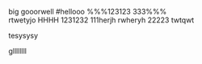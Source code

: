 big
gooorwell
#hellooo
%%%123123
333%%%   
rtwetyjo
HHHH
1231232
111herjh
rwheryh
22223
twtqwt


tesysysy



gllllllll
